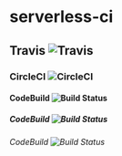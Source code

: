 # serverless-ci

## Travis ![Travis](https://travis-ci.org/chamchisand/serverless-ci.svg?branch=travis)


### CircleCI ![CircleCI](https://circleci.com/gh/chamchisand/serverless-ci.svg?style=svg)


#### CodeBuild ![Build Status](https://codebuild.us-west-2.amazonaws.com/badges?uuid=eyJlbmNyeXB0ZWREYXRhIjoiK2lwQk5jSUtyTDExOXNGSThFS1ZYSTZNdnZmdDFIQWlBWmJVeW9DUjFSclpSMTBKVzJUK0ZNM0Y1L3VGRndGRjkwZTk4aXZuaVhkSTlYRCszNzVEeitBPSIsIml2UGFyYW1ldGVyU3BlYyI6InJqVHE2ZllVMFp3YVJCekQiLCJtYXRlcmlhbFNldFNlcmlhbCI6MX0%3D&branch=master)


##### CodeBuild ![Build Status](https://codebuild.us-west-2.amazonaws.com/badges?uuid=eyJlbmNyeXB0ZWREYXRhIjoiQ0xBT2traUZES0F6Y0g1bWlUakRyMVJxQWpOSlM5elNGTDFGK3J1Z29FWGp6aFlOR2xBY09Rd1N3dEF0clpWcUZmRWNFdGlkL0ptM2QzWEUxanRiMSs4PSIsIml2UGFyYW1ldGVyU3BlYyI6IkNpQkRYc1hiSldhWlVnR0siLCJtYXRlcmlhbFNldFNlcmlhbCI6MX0%3D&branch=master)


###### CodeBuild ![Build Status](https://codebuild.us-west-2.amazonaws.com/badges?uuid=eyJlbmNyeXB0ZWREYXRhIjoicFdUZmlpcUdpYlU4TTlmQnlEQ2Z3c1M3VS9FSVhZRXV0ZExxNSthZUlYcC9EWjdLUUdENWFlOVVGQUdmbUU3S0NEWkRaSHJjYmphTmx6SkF2cTFNZ2JFPSIsIml2UGFyYW1ldGVyU3BlYyI6Ii9zRXhLRFZjTEQzTUo5SHUiLCJtYXRlcmlhbFNldFNlcmlhbCI6MX0%3D&branch=master)
